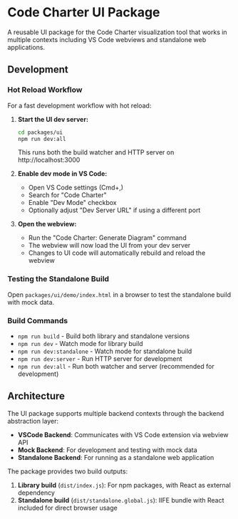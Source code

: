 # Code Charter UI Package

A reusable UI package for the Code Charter visualization tool that works in multiple contexts including VS Code webviews and standalone web applications.

## Development

### Hot Reload Workflow

For a fast development workflow with hot reload:

1. **Start the UI dev server:**
   ```bash
   cd packages/ui
   npm run dev:all
   ```
   This runs both the build watcher and HTTP server on http://localhost:3000

2. **Enable dev mode in VS Code:**
   - Open VS Code settings (Cmd+,)
   - Search for "Code Charter"
   - Enable "Dev Mode" checkbox
   - Optionally adjust "Dev Server URL" if using a different port

3. **Open the webview:**
   - Run the "Code Charter: Generate Diagram" command
   - The webview will now load the UI from your dev server
   - Changes to UI code will automatically rebuild and reload the webview

### Testing the Standalone Build

Open `packages/ui/demo/index.html` in a browser to test the standalone build with mock data.

### Build Commands

- `npm run build` - Build both library and standalone versions
- `npm run dev` - Watch mode for library build
- `npm run dev:standalone` - Watch mode for standalone build
- `npm run dev:server` - Run HTTP server for development
- `npm run dev:all` - Run both watcher and server (recommended for development)

## Architecture

The UI package supports multiple backend contexts through the backend abstraction layer:

- **VSCode Backend**: Communicates with VS Code extension via webview API
- **Mock Backend**: For development and testing with mock data
- **Standalone Backend**: For running as a standalone web application

The package provides two build outputs:

1. **Library build** (`dist/index.js`): For npm packages, with React as external dependency
2. **Standalone build** (`dist/standalone.global.js`): IIFE bundle with React included for direct browser usage